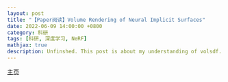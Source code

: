 ```yaml
---
layout: post
title: "【Paper阅读】Volume Rendering of Neural Implicit Surfaces"
date: 2022-06-09 14:00:00 +0800
category: 科研
tags: [科研, 深度学习, NeRF]
mathjax: true
description: Unfinshed. This post is about my understanding of volsdf.
---
```



[主页](https://lioryariv.github.io/volsdf/)

